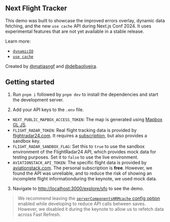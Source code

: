 ## Next Flight Tracker

This demo was built to showcase the improved errors overlay, dynamic data fetching, and the new `use cache` API during Next.js Conf 2024. It uses experimental features that are not yet available in a stable release.

Learn more:

- [`dynamicIO`](https://nextjs.org/docs/canary/app/api-reference/next-config-js/dynamicIO)
- [`use cache`](https://nextjs.org/docs/canary/app/api-reference/directives/use-cache)

Created by [@matiasngf](https://github.com/matiasngf) and [@delbaoliveira](https://github.com/delbaoliveira).

## Getting started

1. Run `pnpm i` followed by `pnpm dev` to install the dependencies and start the development server.

2. Add your API keys to the `.env` file.

- `NEXT_PUBLIC_MAPBOX_ACCESS_TOKEN`: The map is generated using [Mapbox GL JS](https://docs.mapbox.com/mapbox-gl-js/api/).
- `FLIGHT_RADAR_TOKEN`: Real flight tracking data is provided by [flightradar24.com](https://www.flightradar24.com/). It requires a [subscription](https://fr24api.flightradar24.com/subscriptions-and-credits), but also provides a sandbox key.
- `FLIGHT_RADAR_SANDBOX_FLAG`: Set this to `true` to use the sandbox environment of the FlightRadar24 API, which provides mock data for testing purposes. Set it to `false` to use the live environment.
- `AVIATIONSTACK_API_TOKEN`: The specific flight data is provided by [aviationstack.com](https://aviationstack.com/). The personal subscription is **free**. However, we found the API was unreliable, and to reduce the risk of showing an incomplete flight informationduring the keynote, we used mock data.

3. Navigate to [http://localhost:3000/explore/sfo](http://localhost:3000/explore/sfo) to see the demo.

> We recommend leaving the [`serverComponentsHRMcache` config option](https://nextjs.org/docs/app/api-reference/next-config-js/serverComponentsHmrCache) enabled while developing to reduce API calls between saves. However, we disabled it during the keynote to allow us to refetch data across Fast Refresh.
